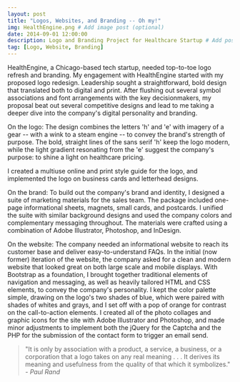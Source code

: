 ```yaml
---
layout: post
title: "Logos, Websites, and Branding -- Oh my!"
img: HealthEngine.png # Add image post (optional)
date: 2014-09-01 12:00:00 
description: Logo and Branding Project for Healthcare Startup # Add post description (optional)
tag: [Logo, Website, Branding]
---
```

HealthEngine, a Chicago-based tech startup, needed top-to-toe logo refresh and branding. My engagement with HealthEngine started with my proposed logo redesign. Leadership sought a straightforward, bold design that translated both to digital and print. After flushing out several symbol associations and font arrangements with the key decisionmakers, my proposal beat out several competitive designs and lead to me taking a deeper dive into the company's digital personality and branding.

On the logo: The design combines the letters 'h' and 'e' with imagery of a gear -- with a wink to a steam engine -- to convey the brand's strength of purpose. The bold, straight lines of the sans serif 'h' keep the logo modern, while the light gradient resonating from the 'e' suggest the company's purpose: to shine a light on healthcare pricing.

I created a multiuse online and print style guide for the logo, and implemented the logo on business cards and letterhead designs.

On the brand: To build out the company's brand and identity, I designed a suite of marketing materials for the sales team. The package included one-page informational sheets, magnets, small cards, and postcards. I unified the suite with similar background designs and used the company colors and complementary messaging throughout. The materials were crafted using a combination of Adobe Illustrator, Photoshop, and InDesign. 

On the website: The company needed an informational website to reach its customer base and deliver easy-to-understand FAQs. In the initial (now former) iteration of the website, the company asked for a clean and modern website that looked great on both large scale and mobile displays. With Bootstrap as a foundation, I brought together traditional elements of navigation and messaging, as well as heavily tailored HTML and CSS elements, to convey the company's personality. I kept the color palette simple, drawing on the logo's two shades of blue, which were paired with shades of whites and grays, and I set off with a pop of orange for contrast on the call-to-action elements. I created all of the photo collages and graphic icons for the site with Adobe Illustrator and Photoshop, and made minor adjustments to implement both the jQuery for the Captcha and the PHP for the submission of the contact form to trigger an email send.

> "It is only by association with a product, a service, a business, or a corporation that a logo takes on any real meaning . . . It derives its meaning and usefulness from the quality of that which it symbolizes." <cite>- Paul Rand</cite>